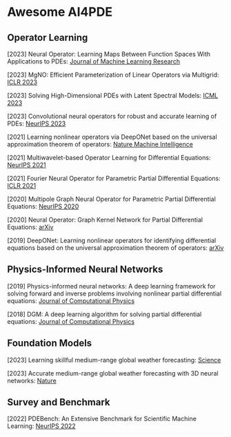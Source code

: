 # Awesome AI4PDE


## Operator Learning
[2023] Neural Operator: Learning Maps Between Function Spaces With Applications to PDEs: [Journal of Machine Learning Research]()

[2023] MgNO: Efficient Parameterization of Linear Operators via Multigrid: [ICLR 2023]()

[2023] Solving High-Dimensional PDEs with Latent Spectral Models: [ICML 2023]()

[2023] Convolutional neural operators for robust and accurate learning of PDEs: [NeurIPS 2023](https://papers.nips.cc/paper_files/paper/2023/hash/f3c1951b34f7f55ffaecada7fde6bd5a-Abstract-Conference.html)

[2021] Learning nonlinear operators via DeepONet based on the universal approximation theorem of operators: [Nature Machine Intelligence](https://www.nature.com/articles/s42256-021-00302-5)

[2021] Multiwavelet-based Operator Learning for Differential Equations: [NeurIPS 2021]()

[2021] Fourier Neural Operator for Parametric Partial Differential Equations: [ICLR 2021]()

[2020] Multipole Graph Neural Operator for Parametric Partial Differential Equations: [NeurIPS 2020]()

[2020] Neural Operator: Graph Kernel Network for Partial Differential Equations: [arXiv]()

[2019] DeepONet: Learning nonlinear operators for identifying differential equations based on the universal approximation theorem of operators: [arXiv](https://arxiv.org/abs/1910.03193)

## Physics-Informed Neural Networks
[2019] Physics-informed neural networks: A deep learning framework for solving forward and inverse problems involving nonlinear partial differential equations: [Journal of Computational Physics](https://www.sciencedirect.com/science/article/pii/S0021999118307125)

[2018] DGM: A deep learning algorithm for solving partial differential equations: [Journal of Computational Physics]()

## Foundation Models
[2023] Learning skillful medium-range global weather forecasting: [Science](https://www.science.org/stoken/author-tokens/ST-1550/full)

[2023] Accurate medium-range global weather forecasting with 3D neural networks: [Nature](https://www.nature.com/articles/s41586-023-06185-3)

## Survey and Benchmark
[2022] PDEBench: An Extensive Benchmark for Scientific Machine Learning: [NeurIPS 2022]()
